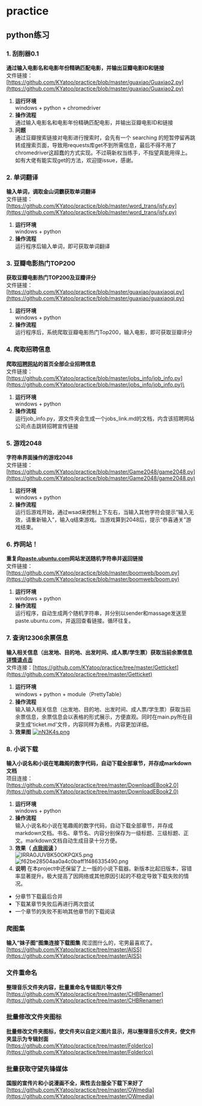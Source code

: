 # practice
## python练习  

### 1. 刮削器0.1  
**通过输入电影名和电影年份精确匹配电影，并输出豆瓣电影ID和链接**  
文件链接：[https://github.com/KYatoo/practice/blob/master/guaxiao/Guaxiao2.py](https://github.com/KYatoo/practice/blob/master/guaxiao/Guaxiao2.py)
1. **运行环境**  
windows + python + chromedriver  
2. **操作流程**  
通过输入电影名和电影年份精确匹配电影，并输出豆瓣电影ID和链接  
3. **问题**  
通过豆瓣搜索链接对电影进行搜索时，会先有一个 searching 的短暂停留再跳转成搜索页面，导致用requests库get不到所需信息，最后不得不用了chromedriver这超蠢的方式实现。不过萌新权当练手，不指望真能用得上。如有大佬有能实现get的方法，欢迎提issue，感谢。  

### 2. 单词翻译
**输入单词，调取金山词霸获取单词翻译**  
文件链接：[https://github.com/KYatoo/practice/blob/master/word_trans/jsfy.py](https://github.com/KYatoo/practice/blob/master/word_trans/jsfy.py)
1. **运行环境**  
windows + python
2. **操作流程**  
运行程序后输入单词，即可获取单词翻译  

### 3. 豆瓣电影热门TOP200
**获取豆瓣电影热门TOP200及豆瓣评分**  
文件链接：[https://github.com/KYatoo/practice/blob/master/guaxiao/guaxiaoqi.py](https://github.com/KYatoo/practice/blob/master/guaxiao/guaxiaoqi.py)  
1. **运行环境**  
windows + python
2. **操作流程**  
运行程序后，系统爬取豆瓣电影热门Top200，输入电影，即可获取豆瓣评分 

### 4. 爬取招聘信息
**爬取[招聘网站](http://www.yingjiesheng.com/)的首页全部企业招聘信息**\
文件链接：[https://github.com/KYatoo/practice/blob/master/jobs_info/job_info.py](https://github.com/KYatoo/practice/blob/master/jobs_info/job_info.py)\
1. **运行环境**  
windows + python
2. **操作流程**  
运行job_info.py，源文件夹会生成一个jobs_link.md的文档，内含该招聘网站公司点击跳转招聘宣传链接  

### 5. 游戏2048
**字符串界面操作的游戏2048**  
文件链接：[https://github.com/KYatoo/practice/blob/master/Game2048/game2048.py](https://github.com/KYatoo/practice/blob/master/Game2048/game2048.py)  
1. **运行环境**  
windows + python
2. **操作流程**  
运行后游戏开始，通过wsad来控制上下左右，当输入其他字符会提示“输入无效，请重新输入”，输入q结束游戏。当游戏算到2048后，提示“恭喜通关”游戏结束。  

### 6. 炸网站！
**重复向[paste.ubuntu.com](paste.ubuntu.com)网站发送随机字符串并返回链接**  
文件链接：[https://github.com/KYatoo/practice/blob/master/boomweb/boom.py](https://github.com/KYatoo/practice/blob/master/boomweb/boom.py)  
1. **运行环境**  
windows + python
2. **操作流程**  
运行程序，自动生成两个随机字符串，并分别以sender和massage发送至paste.ubuntu.com，并返回查看链接。循环往复。

### 7. 查询12306余票信息
**输入相关信息（出发地、目的地、出发时间、成人票/学生票）获取当前余票信息[详情请点击](https://github.com/KYatoo/practice/blob/master/Getticket/README.md)**  
文件连接：[https://github.com/KYatoo/practice/tree/master/Getticket](https://github.com/KYatoo/practice/tree/master/Getticket)
1. **运行环境**  
windows + python + module（PrettyTable）
2. **操作流程**  
输入输入相关信息（出发地、目的地、出发时间、成人票/学生票）获取当前余票信息，余票信息会以表格的形式展示，方便直观。同时在main.py所在目录生成'ticket.md'文件，内容同样为表格，内容更加详细。
3. **效果图**
[![nN3K4s.png](https://s2.ax1x.com/2019/09/10/nN3K4s.png)](https://imgchr.com/i/nN3K4s)

### 8. 小说下载
**输入小说名和小说在笔趣阁的数字代码，自动下载全部章节，并存成markdown文档**  
项目连接：[https://github.com/KYatoo/practice/tree/master/DownloadEBook2.0](https://github.com/KYatoo/practice/tree/master/DownloadEBook2.0)  
1. **运行环境**  
windows + python
2. **操作流程**  
输入小说名和小说在笔趣阁的数字代码，自动下载全部章节，并存成markdown文档。书名、章节名、内容分别保存为一级标题、三级标题、正文。markdown文档自动生成目录十分方便。 
3. **效果（ [点我阅读](https://github.com/KYatoo/practice/blob/master/DownloadEBook2.0/%E6%B5%B7%E8%B4%BC%E4%B9%8B%E7%86%94%E5%B2%A9%E5%B7%A8%E5%85%BD.md) ）**  
![IRRA0JUVBK50OKPQX5.png](https://www.z4a.net/images/2019/09/11/IRRA0JUVBK50OKPQX5.png)  
![f62be28504aa0a4c0baff1f486335490.png](https://www.z4a.net/images/2019/09/11/f62be28504aa0a4c0baff1f486335490.png)  
4. **说明**
在本project中还保留了上一版的小说下载器。新版本比起旧版本，容错率显著提升。极大提高了因网络或其他原因引起的不稳定导致下载失败的情况。  
- 分章节下载最后合并  
- 下载某章节失败后再进行两次尝试  
- 一个章节的失败不影响其他章节的下载阅读  

### 爬图集
**输入“妹子图”图集连接下载图集**
爬涩图什么的，宅男最喜欢了。
[https://github.com/KYatoo/practice/tree/master/AISS](https://github.com/KYatoo/practice/tree/master/AISS)

### 文件重命名
**整理音乐文件夹内容，批量重命名专辑图片等文件**
[https://github.com/KYatoo/practice/tree/master/CHBRenamer](https://github.com/KYatoo/practice/tree/master/CHBRenamer)

### 批量修改文件夹图标
**批量修改文件夹图标，使文件夹以自定义图片显示，用以整理音乐文件夹，使文件夹显示为专辑封面**
[https://github.com/KYatoo/practice/tree/master/FolderIco](https://github.com/KYatoo/practice/tree/master/FolderIco)

### 批量获取守望先锋媒体
**国服的宣传片和小说漫画不全，索性去台服全下载下来好了**
[https://github.com/KYatoo/practice/tree/master/OWmedia](https://github.com/KYatoo/practice/tree/master/OWmedia)

